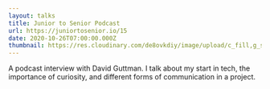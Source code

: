 ```yaml
---
layout: talks
title: Junior to Senior Podcast
url: https://juniortosenior.io/15
date: 2020-10-26T07:00:00.000Z
thumbnail: https://res.cloudinary.com/de8ovkdiy/image/upload/c_fill,g_south,h_169,w_300,x_0,y_0/v1606850864/medium_1595286872-artwork_vcb3ll.jpg
---
```

A podcast interview with David Guttman. I talk about my start in tech, the importance of curiosity, and different forms of communication in a project.